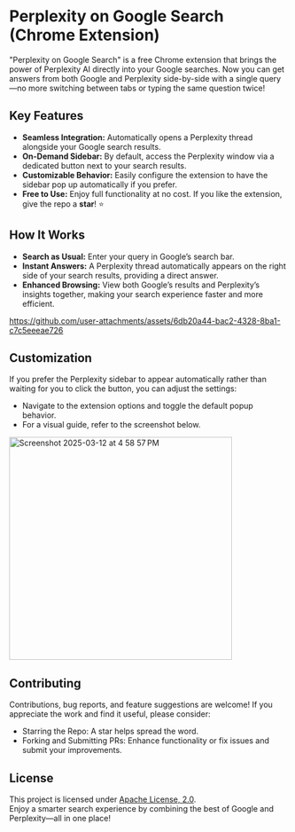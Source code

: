 # Perplexity on Google Search (Chrome Extension)

"Perplexity on Google Search" is a free Chrome extension that brings the power of Perplexity AI directly into your Google searches. Now you can get answers from both Google and Perplexity side-by-side with a single query—no more switching between tabs or typing the same question twice!

## Key Features
- <b>Seamless Integration:</b> Automatically opens a Perplexity thread alongside your Google search results.
- <b>On-Demand Sidebar:</b> By default, access the Perplexity window via a dedicated button next to your search results.
- <b>Customizable Behavior:</b> Easily configure the extension to have the sidebar pop up automatically if you prefer.
- <b>Free to Use:</b> Enjoy full functionality at no cost. If you like the extension, give the repo a <b>star</b>! ⭐

## How It Works
- <b>Search as Usual:</b> Enter your query in Google’s search bar.
- <b>Instant Answers:</b> A Perplexity thread automatically appears on the right side of your search results, providing a direct answer.
- <b>Enhanced Browsing:</b> View both Google’s results and Perplexity’s insights together, making your search experience faster and more efficient.


https://github.com/user-attachments/assets/6db20a44-bac2-4328-8ba1-c7c5eeeae726

## Customization
If you prefer the Perplexity sidebar to appear automatically rather than waiting for you to click the button, you can adjust the settings:
- Navigate to the extension options and toggle the default popup behavior.
- For a visual guide, refer to the screenshot below.
<img width="402" alt="Screenshot 2025-03-12 at 4 58 57 PM" src="https://github.com/user-attachments/assets/8d5a75f2-d63a-40cc-b262-7bbefc1d514f" />

## Contributing
Contributions, bug reports, and feature suggestions are welcome! If you appreciate the work and find it useful, please consider:
- Starring the Repo: A star helps spread the word.
- Forking and Submitting PRs: Enhance functionality or fix issues and submit your improvements.

## License
This project is licensed under [Apache License, 2.0](https://github.com/rishiskhare/perplexity-on-google-search?tab=Apache-2.0-1-ov-file#readme).<br>
Enjoy a smarter search experience by combining the best of Google and Perplexity—all in one place!
